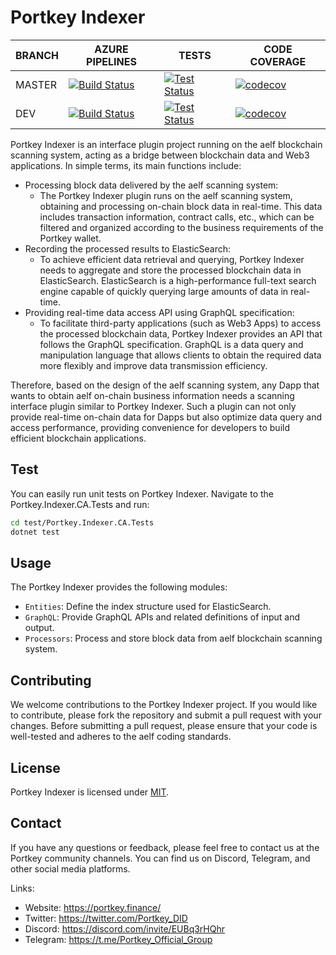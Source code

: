 # Portkey Indexer

| BRANCH | AZURE PIPELINES                                              | TESTS                                                        | CODE COVERAGE                                                |
| ------ | ------------------------------------------------------------ | ------------------------------------------------------------ | ------------------------------------------------------------ |
| MASTER | [![Build Status](https://dev.azure.com/Portkey-Finance/Portkey-Finance/_apis/build/status%2FPortkey-Wallet.portkey-indexer?branchName=master)](https://dev.azure.com/Portkey-Finance/Portkey-Finance/_build/latest?definitionId=8&branchName=master) | [![Test Status](https://img.shields.io/azure-devops/tests/Portkey-Finance/Portkey-Finance/8/master)](https://dev.azure.com/Portkey-Finance/Portkey-Finance/_build/latest?definitionId=8&branchName=master) | [![codecov](https://codecov.io/github/Portkey-Wallet/portkey-indexer/branch/master/graph/badge.svg?token=NILLW9BJX9)](https://app.codecov.io/github/Portkey-Wallet/portkey-indexer) |
| DEV    | [![Build Status](https://dev.azure.com/Portkey-Finance/Portkey-Finance/_apis/build/status%2FPortkey-Wallet.portkey-indexer?branchName=dev)](https://dev.azure.com/Portkey-Finance/Portkey-Finance/_build/latest?definitionId=8&branchName=dev) | [![Test Status](https://img.shields.io/azure-devops/tests/Portkey-Finance/Portkey-Finance/8/dev)](https://dev.azure.com/Portkey-Finance/Portkey-Finance/_build/latest?definitionId=8&branchName=dev) | [![codecov](https://codecov.io/github/Portkey-Wallet/portkey-indexer/branch/master/graph/badge.svg?token=NILLW9BJX9)](https://app.codecov.io/github/Portkey-Wallet/portkey-indexer) |

Portkey Indexer is an interface plugin project running on the aelf blockchain scanning system, acting as a bridge between blockchain data and Web3 applications. In simple terms, its main functions include:

- Processing block data delivered by the aelf scanning system:
    - The Portkey Indexer plugin runs on the aelf scanning system, obtaining and processing on-chain block data in real-time. This data includes transaction information, contract calls, etc., which can be filtered and organized according to the business requirements of the Portkey wallet.
- Recording the processed results to ElasticSearch:
    - To achieve efficient data retrieval and querying, Portkey Indexer needs to aggregate and store the processed blockchain data in ElasticSearch. ElasticSearch is a high-performance full-text search engine capable of quickly querying large amounts of data in real-time.
- Providing real-time data access API using GraphQL specification:
    - To facilitate third-party applications (such as Web3 Apps) to access the processed blockchain data, Portkey Indexer provides an API that follows the GraphQL specification. GraphQL is a data query and manipulation language that allows clients to obtain the required data more flexibly and improve data transmission efficiency.

Therefore, based on the design of the aelf scanning system, any Dapp that wants to obtain aelf on-chain business information needs a scanning interface plugin similar to Portkey Indexer. Such a plugin can not only provide real-time on-chain data for Dapps but also optimize data query and access performance, providing convenience for developers to build efficient blockchain applications.

## Test

You can easily run unit tests on Portkey Indexer. Navigate to the Portkey.Indexer.CA.Tests and run:

```Bash
cd test/Portkey.Indexer.CA.Tests
dotnet test
```

## Usage

The Portkey Indexer provides the following modules:

- `Entities`: Define the index structure used for ElasticSearch.
- `GraphQL`: Provide GraphQL APIs and related definitions of input and output.
- `Processors`: Process and store block data from aelf blockchain scanning system.

## Contributing

We welcome contributions to the Portkey Indexer project. If you would like to contribute, please fork the repository and submit a pull request with your changes. Before submitting a pull request, please ensure that your code is well-tested and adheres to the aelf coding standards.

## License

Portkey Indexer is licensed under [MIT](https://github.com/Portkey-Wallet/portkey-indexer/blob/master/LICENSE).

## Contact

If you have any questions or feedback, please feel free to contact us at the Portkey community channels. You can find us on Discord, Telegram, and other social media platforms.

Links:

- Website: https://portkey.finance/
- Twitter: https://twitter.com/Portkey_DID
- Discord: https://discord.com/invite/EUBq3rHQhr
- Telegram: https://t.me/Portkey_Official_Group
